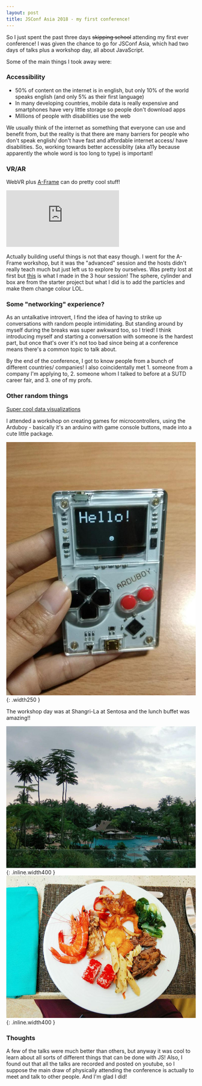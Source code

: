 ```yaml
---
layout: post
title: JSConf Asia 2018 - my first conference!
---
```


So I just spent the past three days ~~skipping school~~ attending my first ever conference! I was given the chance to go for JSConf Asia, which had two days of talks plus a workshop day, all about JavaScript.

Some of the main things I took away were:

### Accessibility
- 50% of content on the internet is in english, but only 10% of the world speaks english (and only 5% as their first language)
- In many developing countries, mobile data is really expensive and smartphones have very little storage so people don't download apps
- Millions of people with disabilities use the web

We usually think of the internet as something that everyone can use and benefit from, but the reality is that there are many barriers for people who don't speak english/ don't have fast and affordable internet access/ have disabilities. So, working towards better accessiblity (aka a11y because apparently the whole word is too long to type) is important!

### VR/AR
WebVR plus [A-Frame](https://aframe.io/) can do pretty cool stuff!

<div class="youtube-iframe-container">
  <iframe src="https://www.youtube.com/embed/1MskH9uqOyQ?rel=0&amp;start=27" frameborder="0" allow="autoplay; encrypted-media" allowfullscreen></iframe>
</div>

Actually building useful things is not that easy though. I went for the A-Frame workshop, but it was the "advanced" session and the hosts didn't really teach much but just left us to explore by ourselves. Was pretty lost at first but [this](https://three-euphonium.glitch.me/) is what I made in the 3 hour session! The sphere, cylinder and box are from the starter project but what I did is to add the particles and make them change colour LOL.

### Some "networking" experience?
As an untalkative introvert, I find the idea of having to strike up conversations with random people intimidating. But standing around by myself during the breaks was super awkward too, so I tried! I think introducing myself and starting a conversation with someone is the hardest part, but once that's over it's not too bad since being at a conference means there's a common topic to talk about. 

By the end of the conference, I got to know people from a bunch of different countries/ companies! I also coincidentally met 1. someone from a company I'm applying to, 2. someone whom I talked to before at a SUTD career fair, and 3. one of my profs.

### Other random things
[Super cool data visualizations](https://www.visualcinnamon.com/)

I attended a workshop on creating games for microcontrollers, using the Arduboy - basically it's an arduino with game console buttons, made into a cute little package. 

![arduboy]{: .width250 }

The workshop day was at Shangri-La at Sentosa and the lunch buffet was amazing!!

![shangrila]{: .inline.width400 }
![lunch]{: .inline.width400 }

### Thoughts
A few of the talks were much better than others, but anyway it was cool to learn about all sorts of different things that can be done with JS! Also, I found out that all the talks are recorded and posted on youtube, so I suppose the main draw of physically attending the conference is actually to meet and talk to other people. And I'm glad I did!

[arduboy]: /assets/img/2018-01-27-jsconf/arduboy.jpg
[shangrila]: /assets/img/2018-01-27-jsconf/shangrila.jpg
[lunch]: /assets/img/2018-01-27-jsconf/lunch.jpg
